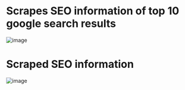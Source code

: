 # Scrapes SEO information of top 10 google search results
![image](https://user-images.githubusercontent.com/74134426/229897615-fa2693e5-2f88-48d4-9834-6c2f363fc8d2.png)

# Scraped SEO information 
![image](https://user-images.githubusercontent.com/74134426/229898140-12fca750-e814-4117-815c-05db57d6bdda.png)
